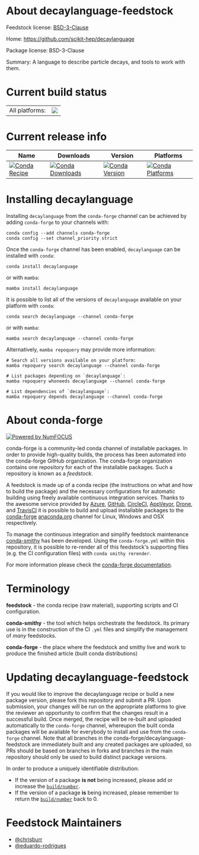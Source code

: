 About decaylanguage-feedstock
=============================

Feedstock license: [BSD-3-Clause](https://github.com/conda-forge/decaylanguage-feedstock/blob/main/LICENSE.txt)

Home: https://github.com/scikit-hep/decaylanguage

Package license: BSD-3-Clause

Summary: A language to describe particle decays, and tools to work with them.

Current build status
====================


<table><tr><td>All platforms:</td>
    <td>
      <a href="https://dev.azure.com/conda-forge/feedstock-builds/_build/latest?definitionId=10857&branchName=main">
        <img src="https://dev.azure.com/conda-forge/feedstock-builds/_apis/build/status/decaylanguage-feedstock?branchName=main">
      </a>
    </td>
  </tr>
</table>

Current release info
====================

| Name | Downloads | Version | Platforms |
| --- | --- | --- | --- |
| [![Conda Recipe](https://img.shields.io/badge/recipe-decaylanguage-green.svg)](https://anaconda.org/conda-forge/decaylanguage) | [![Conda Downloads](https://img.shields.io/conda/dn/conda-forge/decaylanguage.svg)](https://anaconda.org/conda-forge/decaylanguage) | [![Conda Version](https://img.shields.io/conda/vn/conda-forge/decaylanguage.svg)](https://anaconda.org/conda-forge/decaylanguage) | [![Conda Platforms](https://img.shields.io/conda/pn/conda-forge/decaylanguage.svg)](https://anaconda.org/conda-forge/decaylanguage) |

Installing decaylanguage
========================

Installing `decaylanguage` from the `conda-forge` channel can be achieved by adding `conda-forge` to your channels with:

```
conda config --add channels conda-forge
conda config --set channel_priority strict
```

Once the `conda-forge` channel has been enabled, `decaylanguage` can be installed with `conda`:

```
conda install decaylanguage
```

or with `mamba`:

```
mamba install decaylanguage
```

It is possible to list all of the versions of `decaylanguage` available on your platform with `conda`:

```
conda search decaylanguage --channel conda-forge
```

or with `mamba`:

```
mamba search decaylanguage --channel conda-forge
```

Alternatively, `mamba repoquery` may provide more information:

```
# Search all versions available on your platform:
mamba repoquery search decaylanguage --channel conda-forge

# List packages depending on `decaylanguage`:
mamba repoquery whoneeds decaylanguage --channel conda-forge

# List dependencies of `decaylanguage`:
mamba repoquery depends decaylanguage --channel conda-forge
```


About conda-forge
=================

[![Powered by
NumFOCUS](https://img.shields.io/badge/powered%20by-NumFOCUS-orange.svg?style=flat&colorA=E1523D&colorB=007D8A)](https://numfocus.org)

conda-forge is a community-led conda channel of installable packages.
In order to provide high-quality builds, the process has been automated into the
conda-forge GitHub organization. The conda-forge organization contains one repository
for each of the installable packages. Such a repository is known as a *feedstock*.

A feedstock is made up of a conda recipe (the instructions on what and how to build
the package) and the necessary configurations for automatic building using freely
available continuous integration services. Thanks to the awesome service provided by
[Azure](https://azure.microsoft.com/en-us/services/devops/), [GitHub](https://github.com/),
[CircleCI](https://circleci.com/), [AppVeyor](https://www.appveyor.com/),
[Drone](https://cloud.drone.io/welcome), and [TravisCI](https://travis-ci.com/)
it is possible to build and upload installable packages to the
[conda-forge](https://anaconda.org/conda-forge) [anaconda.org](https://anaconda.org/)
channel for Linux, Windows and OSX respectively.

To manage the continuous integration and simplify feedstock maintenance
[conda-smithy](https://github.com/conda-forge/conda-smithy) has been developed.
Using the ``conda-forge.yml`` within this repository, it is possible to re-render all of
this feedstock's supporting files (e.g. the CI configuration files) with ``conda smithy rerender``.

For more information please check the [conda-forge documentation](https://conda-forge.org/docs/).

Terminology
===========

**feedstock** - the conda recipe (raw material), supporting scripts and CI configuration.

**conda-smithy** - the tool which helps orchestrate the feedstock.
                   Its primary use is in the construction of the CI ``.yml`` files
                   and simplify the management of *many* feedstocks.

**conda-forge** - the place where the feedstock and smithy live and work to
                  produce the finished article (built conda distributions)


Updating decaylanguage-feedstock
================================

If you would like to improve the decaylanguage recipe or build a new
package version, please fork this repository and submit a PR. Upon submission,
your changes will be run on the appropriate platforms to give the reviewer an
opportunity to confirm that the changes result in a successful build. Once
merged, the recipe will be re-built and uploaded automatically to the
`conda-forge` channel, whereupon the built conda packages will be available for
everybody to install and use from the `conda-forge` channel.
Note that all branches in the conda-forge/decaylanguage-feedstock are
immediately built and any created packages are uploaded, so PRs should be based
on branches in forks and branches in the main repository should only be used to
build distinct package versions.

In order to produce a uniquely identifiable distribution:
 * If the version of a package **is not** being increased, please add or increase
   the [``build/number``](https://docs.conda.io/projects/conda-build/en/latest/resources/define-metadata.html#build-number-and-string).
 * If the version of a package **is** being increased, please remember to return
   the [``build/number``](https://docs.conda.io/projects/conda-build/en/latest/resources/define-metadata.html#build-number-and-string)
   back to 0.

Feedstock Maintainers
=====================

* [@chrisburr](https://github.com/chrisburr/)
* [@eduardo-rodrigues](https://github.com/eduardo-rodrigues/)

